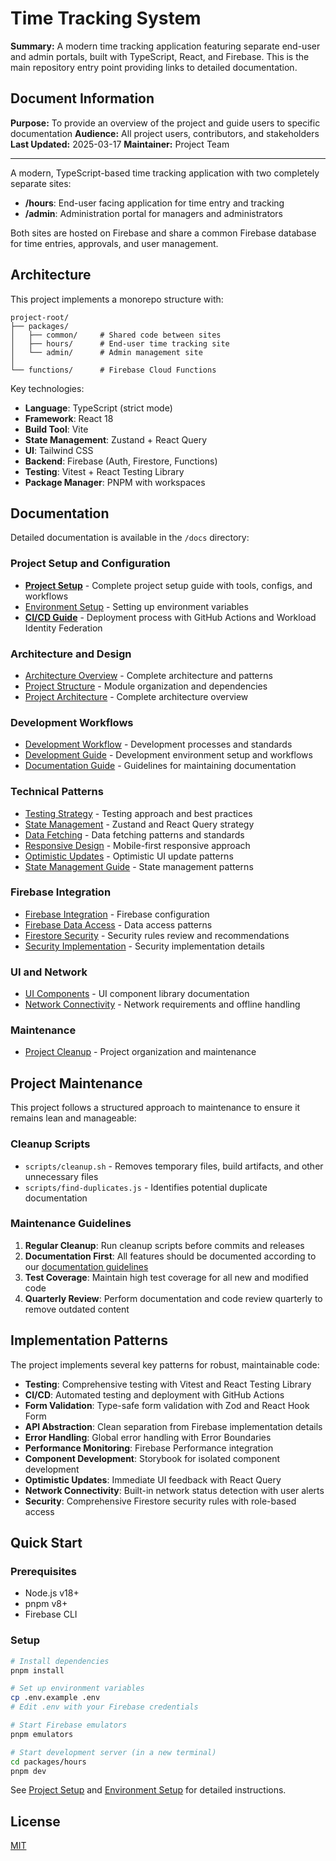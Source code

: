 # Time Tracking System

**Summary:** A modern time tracking application featuring separate end-user and admin portals, built with TypeScript, React, and Firebase. This is the main repository entry point providing links to detailed documentation.

## Document Information

**Purpose:** To provide an overview of the project and guide users to specific documentation
**Audience:** All project users, contributors, and stakeholders
**Last Updated:** 2025-03-17
**Maintainer:** Project Team

---

A modern, TypeScript-based time tracking application with two completely separate sites:
- **/hours**: End-user facing application for time entry and tracking
- **/admin**: Administration portal for managers and administrators

Both sites are hosted on Firebase and share a common Firebase database for time entries, approvals, and user management.

## Architecture

This project implements a monorepo structure with:

```
project-root/
├── packages/
│   ├── common/     # Shared code between sites
│   ├── hours/      # End-user time tracking site
│   └── admin/      # Admin management site
│
└── functions/      # Firebase Cloud Functions
```

Key technologies:
- **Language**: TypeScript (strict mode)
- **Framework**: React 18
- **Build Tool**: Vite
- **State Management**: Zustand + React Query
- **UI**: Tailwind CSS
- **Backend**: Firebase (Auth, Firestore, Functions)
- **Testing**: Vitest + React Testing Library
- **Package Manager**: PNPM with workspaces

## Documentation

Detailed documentation is available in the `/docs` directory:

### Project Setup and Configuration
- [**Project Setup**](./docs/project-setup.md) - Complete project setup guide with tools, configs, and workflows
- [Environment Setup](./docs/env/setup.md) - Setting up environment variables
- [**CI/CD Guide**](./docs/ci-cd-guide.md) - Deployment process with GitHub Actions and Workload Identity Federation

### Architecture and Design
- [Architecture Overview](./docs/architecture/project-overview.md) - Complete architecture and patterns
- [Project Structure](./docs/structure/modules.md) - Module organization and dependencies
- [Project Architecture](./docs/main_readme/PROJECT-2.0.md) - Complete architecture overview

### Development Workflows
- [Development Workflow](./docs/workflow/development.md) - Development processes and standards
- [Development Guide](./docs/main_readme/development-guide.md) - Development environment setup and workflows
- [Documentation Guide](./docs/structure/documentation-guide.md) - Guidelines for maintaining documentation

### Technical Patterns
- [Testing Strategy](./docs/testing/overview.md) - Testing approach and best practices
- [State Management](./docs/patterns/state-management.md) - Zustand and React Query strategy
- [Data Fetching](./docs/patterns/data-fetching.md) - Data fetching patterns and standards
- [Responsive Design](./docs/patterns/responsive-design.md) - Mobile-first responsive approach
- [Optimistic Updates](./docs/patterns/optimistic-updates.md) - Optimistic UI update patterns
- [State Management Guide](./docs/main_readme/state-management-guide.md) - State management patterns

### Firebase Integration
- [Firebase Integration](./docs/main_readme/firebase-integration-guide.md) - Firebase configuration
- [Firebase Data Access](./docs/main_readme/firebase-data-access-patterns.md) - Data access patterns
- [Firestore Security](./docs/security/firestore-rules.md) - Security rules review and recommendations
- [Security Implementation](./docs/main_readme/security-implementation-guide.md) - Security implementation details

### UI and Network
- [UI Components](./docs/main_readme/ui-component-library.md) - UI component library documentation
- [Network Connectivity](./docs/network/connectivity.md) - Network requirements and offline handling

### Maintenance
- [Project Cleanup](./docs/project-cleanup-summary.md) - Project organization and maintenance

## Project Maintenance

This project follows a structured approach to maintenance to ensure it remains lean and manageable:

### Cleanup Scripts

- `scripts/cleanup.sh` - Removes temporary files, build artifacts, and other unnecessary files
- `scripts/find-duplicates.js` - Identifies potential duplicate documentation

### Maintenance Guidelines

1. **Regular Cleanup**: Run cleanup scripts before commits and releases
2. **Documentation First**: All features should be documented according to our [documentation guidelines](./docs/structure/documentation-guide.md)
3. **Test Coverage**: Maintain high test coverage for all new and modified code
4. **Quarterly Review**: Perform documentation and code review quarterly to remove outdated content

## Implementation Patterns

The project implements several key patterns for robust, maintainable code:

- **Testing**: Comprehensive testing with Vitest and React Testing Library
- **CI/CD**: Automated testing and deployment with GitHub Actions
- **Form Validation**: Type-safe form validation with Zod and React Hook Form
- **API Abstraction**: Clean separation from Firebase implementation details
- **Error Handling**: Global error handling with Error Boundaries
- **Performance Monitoring**: Firebase Performance integration
- **Component Development**: Storybook for isolated component development
- **Optimistic Updates**: Immediate UI feedback with React Query
- **Network Connectivity**: Built-in network status detection with user alerts
- **Security**: Comprehensive Firestore security rules with role-based access

## Quick Start

### Prerequisites

- Node.js v18+
- pnpm v8+
- Firebase CLI

### Setup

```bash
# Install dependencies
pnpm install

# Set up environment variables
cp .env.example .env
# Edit .env with your Firebase credentials

# Start Firebase emulators
pnpm emulators

# Start development server (in a new terminal)
cd packages/hours
pnpm dev
```

See [Project Setup](./docs/project-setup.md) and [Environment Setup](./docs/env/setup.md) for detailed instructions.

## License

[MIT](./LICENSE) 